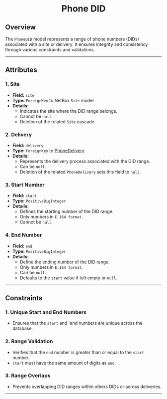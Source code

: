 <h1 align="center">
    Phone DID<br>
</h1>

## Overview

The `PhoneDID` model represents a range of phone numbers (DIDs) associated with a site or delivery. It ensures integrity and consistency through various constraints and validations.

---

## Attributes

### 1. **Site**

- **Field:** `site`
- **Type:** `ForeignKey` to NetBox `Site` model.
- **Details:**
  - Indicates the site where the DID range belongs.
  - Cannot be `null`.
  - Deletion of the related `Site` cascade.

### 2. **Delivery**

- **Field:** `delivery`
- **Type:** `ForeignKey` to [PhoneDelivery](./phone-delivery.md)
- **Details:**
  - Represents the delivery process associated with the DID range.
  - Can be `null`.
  - Deletion of the related `PhoneDelivery` sets this field to `null`.

### 3. **Start Number**

- **Field:** `start`
- **Type:** `PositiveBigInteger`
- **Details:**
  - Defines the starting number of the DID range.
  - Only numbers in `E.164 format`.
  - Cannot be `null`.

### 4. **End Number**

- **Field:** `end`
- **Type:** `PositiveBigInteger`
- **Details:**
  - Define the ending number of the DID range.
  - Only numbers in `E.164 format`.
  - Can be `null`.
  - Defaults to the `start` value if left empty or `null`.

---

## Constraints

### 1. **Unique Start and End Numbers**

- Ensures that the `start` and `end numbers are unique across the database.

### 2. **Range Validation**

- Verifies that the `end` number is greater than or equal to the `start` number.
- `start` must have the same amount of digits as `end`.

### 3. **Range Overlaps**

- Prevents overlapping DID ranges within others DIDs or across deliveries.

---
